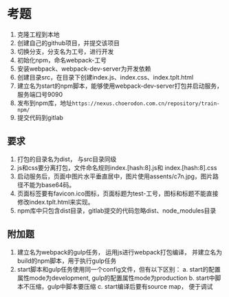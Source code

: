 # 考题

1. 克隆工程到本地
2. 创建自己的github项目，并提交该项目
3. 切换分支，分支名为工号，进行开发
4. 初始化npm，命名webpack-工号 
5. 安装webpack、webpack-dev-server为开发依赖
6. 创建目录src，在目录下创建index.js、index.css、index.tplt.html
7. 建立名为start的npm脚本，能够使用webpack-dev-server打包并启动服务，服务端口号9090
8. 发布到npm库，地址`https://nexus.choerodon.com.cn/repository/train-npm/`
9. 提交代码到gitlab

## 要求

1. 打包的目录名为dist， 与src目录同级
2. js和css要分离打包，文件命名规则index.\[hash:8\].js和 index.\[hash:8\].css
3. 启动服务后，页面中图片水平垂直居中，图片使用assents/c7n.jpg，图片路径不能为base64码。
4. 页面标签要有favicon.ico图标，页面标题为test-工号，图标和标题不能直接修改index.tplt.html来实现。
5. npm库中只包含dist目录，gitlab提交的代码忽略dist、node_modules目录

## 附加题

1. 建立名为webpack的gulp任务， 运用js进行webpack打包编译， 并建立名为build的npm脚本，用于执行gulp任务
2. start脚本和gulp任务使用同一个config文件，但有以下区别：
   a. start的配置属性mode为development, gulp的配置属性mode为production
   b. start中脚本不压缩，gulp中脚本要压缩
   c. start编译后要有source map， 便于调试
